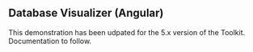 
<a name="top"></a>
## Database Visualizer (Angular)


This demonstration has been udpated for the 5.x version of the Toolkit. Documentation to follow.
